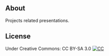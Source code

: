 About
-----

Projects related presentations.

License
-------

Under Creative Commons: CC BY-SA 3.0 [![CC][ccimg]][cclink]

[ccimg]: http://i.creativecommons.org/l/by-sa/3.0/88x31.png
[cclink]: http://creativecommons.org/licenses/by-sa/3.0/

